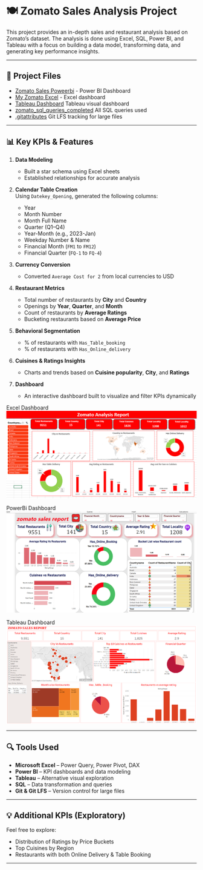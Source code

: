 # 🍽️ Zomato Sales Analysis Project

This project provides an in-depth sales and restaurant analysis based on Zomato’s dataset. The analysis is done using Excel, SQL, Power BI, and Tableau with a focus on building a data model, transforming data, and generating key performance insights.

---

## 📁 Project Files

- <a href="https://github.com/Yashika432/Zomato-Sales-Analysis/blob/main/Zomato%20Sales%20Powerbi.pbix">Zomato Sales Poweerbi</a> - Power BI Dashboard
- <a href="https://github.com/Yashika432/Zomato-Sales-Analysis/blob/main/My%20final%20Zomato.xlsx">My Zomato Excel</a>  - Excel dashboard
- <a href="https://github.com/Yashika432/Zomato-Sales-Analysis/blob/main/My%20zomato%20tableau.twbx">Tableau Dashboard</a>  Tableau visual dashboard
- <a href="https://github.com/Yashika432/Zomato-Sales-Analysis/blob/main/zamato_sql_quries_completed.sql">zomato_sql_queries_completed</a>  All SQL queries used
- <a href="https://github.com/Yashika432/Zomato-Sales-Analysis/blob/main/.gitattributes">.gitattributes</a>  Git LFS tracking for large files

---

## 📊 Key KPIs & Features

1. **Data Modeling**
   - Built a star schema using Excel sheets
   - Established relationships for accurate analysis

2. **Calendar Table Creation**  
   Using `Datekey_Opening`, generated the following columns:
   - Year
   - Month Number
   - Month Full Name
   - Quarter (Q1–Q4)
   - Year-Month (e.g., 2023-Jan)
   - Weekday Number & Name
   - Financial Month (`FM1` to `FM12`)
   - Financial Quarter (`FQ-1` to `FQ-4`)

3. **Currency Conversion**
   - Converted `Average Cost for 2` from local currencies to USD

4. **Restaurant Metrics**
   - Total number of restaurants by **City** and **Country**
   - Openings by **Year**, **Quarter**, and **Month**
   - Count of restaurants by **Average Ratings**
   - Bucketing restaurants based on **Average Price**

5. **Behavioral Segmentation**
   - % of restaurants with `Has_Table_booking`
   - % of restaurants with `Has_Online_delivery`

6. **Cuisines & Ratings Insights**
   - Charts and trends based on **Cuisine popularity**, **City**, and **Ratings**

7. **Dashboard**
   - An interactive dashboard built to visualize and filter KPIs dynamically

Excel Dashboard
![image](https://github.com/Yashika432/Zomato-Sales-Analysis/blob/main/Excel%20Dashboard%20(2).png)

PowerBi Dashboard
![image](https://github.com/Yashika432/Zomato-Sales-Analysis/blob/main/PowerBI%20Dashboard.png)

Tableau Dashboard
![image](https://github.com/Yashika432/Zomato-Sales-Analysis/blob/main/Tableau%20Dashboard%20(2).png)

---

## 🔍 Tools Used

- **Microsoft Excel** – Power Query, Power Pivot, DAX
- **Power BI** – KPI dashboards and data modeling
- **Tableau** – Alternative visual exploration
- **SQL** – Data transformation and queries
- **Git & Git LFS** – Version control for large files

---

## 💡 Additional KPIs (Exploratory)

Feel free to explore:
- Distribution of Ratings by Price Buckets
- Top Cuisines by Region
- Restaurants with both Online Delivery & Table Booking

---
